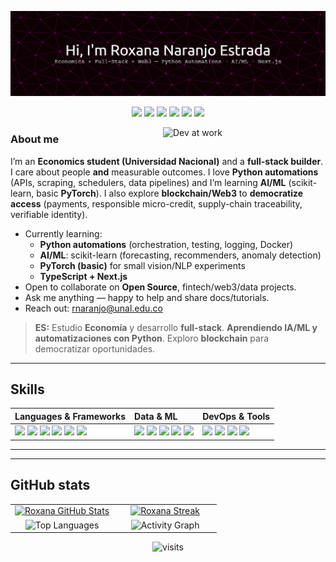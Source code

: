 <!-- ===================== HERO ===================== -->

![Header](./github-header.png)

<p align="center">
  <img src="https://img.shields.io/badge/Python-Automations-3670A0?style=for-the-badge&logo=python&logoColor=ffdd54"/>
  <img src="https://img.shields.io/badge/AI%2FML-scikit--learn%20%7C%20PyTorch-F7931E?style=for-the-badge&logo=scikitlearn&logoColor=white"/>
  <img src="https://img.shields.io/badge/TypeScript-Next.js-3178C6?style=for-the-badge&logo=typescript&logoColor=white"/>
  <img src="https://img.shields.io/badge/DB-SQL%20%7C%20NoSQL-4ea94b?style=for-the-badge"/>
  <img src="https://img.shields.io/badge/Docker-2496ED?style=for-the-badge&logo=docker&logoColor=white"/>
  <img src="https://media3.giphy.com/media/v1.Y2lkPTc5MGI3NjExaXI1cHpyY21mMGV4dHE2N3Y4OXczZDZhdGp2OXhlOGU5bmUzcHBkZCZlcD12MV9pbnRlcm5hbF9naWZfYnlfaWQmY3Q9Zw/jp2KXzsPtoKFG/giphy.gif" width="35" />
</p>

<!-- GIF  -->
<img align="right" width="260" alt="Dev at work"
     src="https://media4.giphy.com/media/v1.Y2lkPTc5MGI3NjExbnZjbTAzZ2VqMHVrNDd5N3M4aHhmYmUzMXJ1OHkycHdybjdrbHZmaiZlcD12MV9pbnRlcm5hbF9naWZfYnlfaWQmY3Q9Zw/HzPtbOKyBoBFsK4hyc/giphy.gif" />

<!-- ===================== ABOUT ===================== -->
### About me
I’m an **Economics student (Universidad Nacional)** and a **full-stack builder**.  
I care about people **and** measurable outcomes. I love **Python automations** (APIs, scraping, schedulers, data pipelines) and I’m learning **AI/ML** (scikit-learn, basic **PyTorch**). I also explore **blockchain/Web3** to **democratize access** (payments, responsible micro-credit, supply-chain traceability, verifiable identity).

- Currently learning:
  - **Python automations** (orchestration, testing, logging, Docker)
  - **AI/ML**: scikit-learn (forecasting, recommenders, anomaly detection)
  - **PyTorch (basic)** for small vision/NLP experiments
  - **TypeScript + Next.js**
- Open to collaborate on **Open Source**, fintech/web3/data projects.
- Ask me anything — happy to help and share docs/tutorials.
- Reach out: <a href="mailto:rnaranjo@unal.edu.co">rnaranjo@unal.edu.co</a>

> **ES:** Estudio **Economía** y desarrollo **full-stack**. **Aprendiendo IA/ML y automatizaciones con Python**. Exploro **blockchain** para democratizar oportunidades. 

---

<!-- ===================== SKILLS  ===================== -->
## Skills
<table>
  <thead>
    <tr>
      <th align="left">Languages & Frameworks</th>
      <th align="left">Data & ML</th>
      <th align="left">DevOps & Tools</th>
    </tr>
  </thead>
  <tbody>
    <tr>
      <td>
        <img src="https://img.shields.io/badge/HTML5-E34F26?style=for-the-badge&logo=html5&logoColor=white">
        <img src="https://img.shields.io/badge/CSS3-1572B6?style=for-the-badge&logo=css3&logoColor=white">
        <img src="https://img.shields.io/badge/JavaScript-F7DF1E?style=for-the-badge&logo=javascript&logoColor=black">
        <img src="https://img.shields.io/badge/TypeScript-3178C6?style=for-the-badge&logo=typescript&logoColor=white">
        <img src="https://img.shields.io/badge/Next.js-000000?style=for-the-badge&logo=nextdotjs&logoColor=white">
        <img src="https://img.shields.io/badge/Python-3670A0?style=for-the-badge&logo=python&logoColor=ffdd54">
      </td>
      <td>
        <img src="https://img.shields.io/badge/SQL-336791?style=for-the-badge&logo=postgresql&logoColor=white">
        <img src="https://img.shields.io/badge/NoSQL-47A248?style=for-the-badge&logo=mongodb&logoColor=white">
        <img src="https://img.shields.io/badge/scikit--learn-F7931E?style=for-the-badge&logo=scikitlearn&logoColor=white">
        <img src="https://img.shields.io/badge/PyTorch-EE4C2C?style=for-the-badge&logo=pytorch&logoColor=white">
        <img src="https://img.shields.io/badge/Pandas-150458?style=for-the-badge&logo=pandas&logoColor=white">
      </td>
      <td>
        <img src="https://img.shields.io/badge/Docker-2496ED?style=for-the-badge&logo=docker&logoColor=white">
        <img src="https://img.shields.io/badge/FastAPI-009688?style=for-the-badge&logo=fastapi&logoColor=white">
        <img src="https://img.shields.io/badge/Git-F05032?style=for-the-badge&logo=git&logoColor=white">
        <img src="https://img.shields.io/badge/GitHub-181717?style=for-the-badge&logo=github&logoColor=white">
      </td>
    </tr>
  </tbody>
</table>

---

<!-- ===================== PROJECTS ===================== -->
<!--
## Anchor projects
- **python-automations** — APIs/scraping/cron + Docker + CI → *saves hours/week*
- **ml-forecasting-starter** — scikit-learn baseline + **FastAPI** `/predict` + demo
- **portfolio-nextjs** — TS/Next.js landing (Projects, Articles, Contact)
-->

---

<!-- ===================== STATS  ===================== -->
## GitHub stats
<table>
  <tr>
    <td align="center" width="50%">
      <a href="https://github.com/roxanaranjoes">
        <img height="165" alt="Roxana GitHub Stats"
             src="https://github-readme-stats.vercel.app/api?username=roxanaranjoes&show_icons=true&theme=tokyonight&hide_border=true&include_all_commits=true&count_private=true&rank_icon=github&custom_title=Roxana%20Naranjo%20—%20GitHub%20Stats"/>
      </a>
    </td>
    <td align="center" width="50%">
      <a href="https://github.com/roxanaranjoes">
        <img height="165" alt="Roxana Streak"
             src="https://streak-stats.demolab.com?user=roxanaranjoes&theme=material-palenight&hide_border=true&date_format=j%20M%5B,%20Y%5D"/>
      </a>
    </td>
  </tr>
  <tr>
    <td align="center" width="50%">
      <img height="165" alt="Top Languages"
           src="https://github-readme-stats.vercel.app/api/top-langs/?username=roxanaranjoes&layout=compact&theme=tokyonight&hide_border=true&langs_count=8"/>
    </td>
    <td align="center" width="50%">
      <!-- Activity Graph con la misma altura para mantener proporción -->
      <img height="165" alt="Activity Graph"
           src="https://github-readme-activity-graph.vercel.app/graph?username=roxanaranjoes&theme=tokyo-night&hide_border=true&custom_title=Activity%20Graph"/>
    </td>
  </tr>
</table>

<!-- ===================== VISITS  ===================== -->
<p align="center">
  <img alt="visits"
       src="https://komarev.com/ghpvc/?username=roxanaranjoes&label=visits&color=0e75b6&style=flat"/>
</p>









